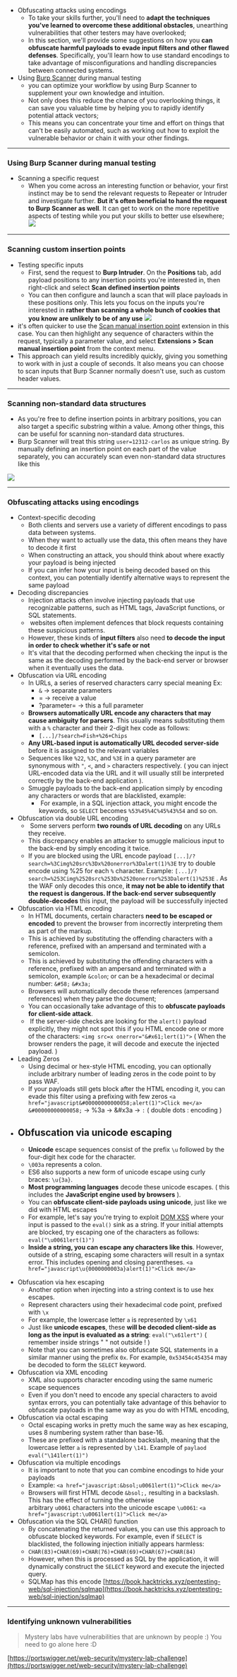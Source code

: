 
* Obfuscating attacks using encodings
	* To take your skills further, you'll need to **adapt the techniques you've learned to overcome these additional obstacles**, unearthing vulnerabilities that other testers may have overlooked;
	* In this section, we'll provide some suggestions on how you **can obfuscate harmful payloads to evade input filters and other flawed defenses**. Specifically, you'll learn how to use standard encodings to take advantage of misconfigurations and handling discrepancies between connected systems.
*  Using [Burp Scanner](https://portswigger.net/burp/vulnerability-scanner) during manual testing
	* you can optimize your workflow by using Burp Scanner to supplement your own knowledge and intuition.
	* Not only does this reduce the chance of you overlooking things, it can save you valuable time by helping you to rapidly identify potential attack vectors;
	* This means you can concentrate your time and effort on things that can't be easily automated, such as working out how to exploit the vulnerable behavior or chain it with your other findings.

--- 

### Using Burp Scanner during manual testing

* Scanning a specific request
	* When you come across an interesting function or behavior, your first instinct may be to send the relevant requests to Repeater or Intruder and investigate further. **But it's often beneficial to hand the request to Burp Scanner as well**. It can get to work on the more repetitive aspects of testing while you put your skills to better use elsewhere;
	![](Pasted_image20230527112538.png)
---

### Scanning custom insertion points

* Testing specific inputs
	* First, send the request to **Burp Intruder**. On the **Positions** tab, add payload positions to any insertion points you're interested in, then right-click and select **Scan defined insertion points**
	* You can then configure and launch a scan that will place payloads in these positions only. This lets you focus on the inputs you're interested in **rather than scanning a whole bunch of cookies that you know are unlikely to be of any use**
![](Pasted_image20230527115840.png)
 * it's often quicker to use the [Scan manual insertion point](https://portswigger.net/bappstore/ca7ee4e746b54514a0ca5059329e926f) extension in this case. You can then highlight any sequence of characters within the request, typically a parameter value, and select **Extensions > Scan manual insertion point** from the context menu.
 * This approach can yield results incredibly quickly, giving you something to work with in just a couple of seconds. It also means you can choose to scan inputs that Burp Scanner normally doesn't use, such as custom header values.
---

### Scanning non-standard data structures

* As you're free to define insertion points in arbitrary positions, you can also target a specific substring within a value. Among other things, this can be useful for scanning non-standard data structures.
* Burp Scanner will treat this string `user=12312-carlos` as unique string. By manually defining an insertion point on each part of the value separately, you can accurately scan even non-standard data structures like this

![](Pasted_image20230527120847.png)


--- 

### Obfuscating attacks using encodings

*  Context-specific decoding
	* Both clients and servers use a variety of different encodings to pass data between systems.
	* When they want to actually use the data, this often means they have to decode it first
	* When constructing an attack, you should think about where exactly your payload is being injected
	* If you can infer how your input is being decoded based on this context, you can potentially identify alternative ways to represent the same payload
* Decoding discrepancies
	* Injection attacks often involve injecting payloads that use recognizable patterns, such as HTML tags, JavaScript functions, or SQL statements.
	*  websites often implement defences that block requests containing these suspicious patterns.
	* However, these kinds of **input filters** also need **to decode the input in order to check whether it's safe or not**
	* It's vital that the decoding performed when checking the input is the same as the decoding performed by the back-end server or browser when it eventually uses the data.
* Obfuscation via URL encoding
	* In URLs, a series of reserved characters carry special meaning Ex:
		* `&` ->  separate parameters
		* = -> receive a value
		* ?parameter= -> this a full parameter
	* **Browsers automatically URL encode any characters that may cause ambiguity for parsers**. This usually means substituting them with a `%` character and their 2-digit hex code as follows:
		* `[...]/?search=Fish+%26+Chips`
	 * **Any URL-based input is automatically URL decoded server-side** before it is assigned to the relevant variables
	* Sequences like `%22`, `%3C`, and `%3E` in a query parameter are synonymous with `"`, `<`, and `>` characters respectively. ( you can inject URL-encoded data via the URL and it will usually still be interpreted correctly by the back-end application ).
	* Smuggle payloads to the back-end application simply by encoding any characters or words that are blacklisted, example:
		*  For example, in a SQL injection attack, you might encode the keywords, so `SELECT` becomes `%53%45%4C%45%43%54` and so on.
*  Obfuscation via double URL encoding
	*  Some servers perform **two rounds of URL decoding** on any URLs they receive.
	* This discrepancy enables an attacker to smuggle malicious input to the back-end by simply encoding it twice.
	* If you are blocked using the URL encode payload ``[...]/?search=%3Cimg%20src%3Dx%20onerror%3Dalert(1)%3E`` try to double encode using %25 for each `%` character. Example: ``[...]/?search=%253Cimg%2520src%253Dx%2520onerror%253Dalert(1)%253E`` . As the WAF only decodes this once, **it may not be able to identify that the request is dangerous. If the back-end server subsequently double-decodes** this input, the payload will be successfully injected
* Obfuscation via HTML encoding
	* In HTML documents, certain characters **need to be escaped or encoded** to prevent the browser from incorrectly interpreting them as part of the markup.
	* This is achieved by substituting the offending characters with a reference, prefixed with an ampersand and terminated with a semicolon.
	* This is achieved by substituting the offending characters with a reference, prefixed with an ampersand and terminated with a semicolon, example `&colon`; or can be a hexadecimal or decimal number: `&#58;` `&#x3a;` 
	* Browsers will automatically decode these  references (ampersand references)  when they parse the document;
	* You can occasionally take advantage of this to **obfuscate payloads for client-side attack**.
	*  If the server-side checks are looking for the `alert()` payload explicitly, they might not spot this if you HTML encode one or more of the characters: `<img src=x onerror="&#x61;lert(1)">` ( When the browser renders the page, it will decode and execute the injected payload. )
* Leading Zeros
	* Using decimal or hex-style HTML encoding, you can optionally include arbitrary number of leading zeros in the code point to by pass WAF.
	* If your payloads still gets block after the HTML encoding it, you can evade this filter using a prefixing with few zeros
	  `<a href="javascript&#00000000000058;alert(1)">Click me</a>`
	  `&#00000000000058;` -> %3a -> &#x3a -> `:` ( double dots : encoding )
* ## Obfuscation via unicode escaping
	*  **Unicode** escape sequences consist of the prefix `\u` followed by the four-digit hex code for the character.
	* `\003a` represents a colon.
	* ES6 also supports a new form of unicode escape using curly braces: `\u{3a}`.
	* **Most programming languages** decode these unicode escapes. ( this includes the **JavaScript engine used by browsers** ).
	* You can **obfuscate client-side payloads using unicode**, just like we did with HTML escapes
	* For example, let's say you're trying to exploit [DOM XSS](https://portswigger.net/web-security/cross-site-scripting/dom-based) where your input is passed to the `eval()` sink as a string. If your initial attempts are blocked, try escaping one of the characters as follows: ``eval("\u0061lert(1)")``
	* **Inside a string, you can escape any characters like this**. However, outside of a string, escaping some characters will result in a syntax error. This includes opening and closing parentheses. `<a href="javascript\u{0000000003a}alert(1)">Click me</a>`
 -  Obfuscation via hex escaping
	 - Another option when injecting into a string context is to use hex escapes.
	 - Represent characters using their hexadecimal code point, prefixed with `\x`
	 - For example, the lowercase letter `a` is represented by `\x61`
	 - Just like **unicode escapes**, these **will be decoded client-side as long as the input is evaluated as a string**: `eval("\x61lert")` ( remember inside strings " " not outside ! )
	 - Note that you can sometimes also obfuscate SQL statements in a similar manner using the prefix `0x`. For example, `0x53454c454354` may be decoded to form the `SELECT` keyword.
-  Obfuscation via XML encoding
	- XML also supports character encoding using the same numeric scape sequences
	- Even if you don't need to encode any special characters to avoid syntax errors, you can potentially take advantage of this behavior to obfuscate payloads in the same way as you do with HTML encoding,
-  Obfuscation via octal escaping
	- Octal escaping works in pretty much the same way as hex escaping, uses 8 numbering system rather than base-16.
	- These are prefixed with a standalone backslash, meaning that the lowercase letter `a` is represented by `\141`. Example of `paylaod` `eval("\141lert(1)")`
- Obfuscation via multiple encodings
	- It is important to note that you can combine encodings to hide your payloads
	- Example: `<a href="javascript:&bsol;u0061lert(1)">Click me</a>`
	- Browsers will first HTML decode `&bsol;,` resulting in a backslash. This has the effect of turning the otherwise arbitrary `u0061` characters into the unicode escape `\u0061`:
		``<a href="javascript:\u0061lert(1)">Click me</a>``
- Obfuscation via the SQL CHAR() function
	- By concatenating the returned values, you can use this approach to obfuscate blocked keywords. For example, even if `SELECT` is blacklisted, the following injection initially appears harmless:
	- `CHAR(83)+CHAR(69)+CHAR(76)+CHAR(69)+CHAR(67)+CHAR(84)`
	- However, when this is processed as SQL by the application, it will dynamically construct the `SELECT` keyword and execute the injected query.
	- SQLMap has this encode [https://book.hacktricks.xyz/pentesting-web/sql-injection/sqlmap](https://book.hacktricks.xyz/pentesting-web/sql-injection/sqlmap)
--- 

### Identifying unknown vulnerabilities

> Mystery labs have vulnerabilities that are unknown by people :) 
> You need to go alone here :D 

[https://portswigger.net/web-security/mystery-lab-challenge](https://portswigger.net/web-security/mystery-lab-challenge)